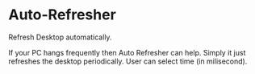 # Auto-Refresher
Refresh Desktop automatically. 

If your PC hangs frequently then Auto Refresher can help.
Simply it just refreshes the desktop periodically. User can select time (in milisecond).
